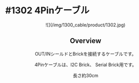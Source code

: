 # #1302 4Pinケーブル

<center>![](/img/1300_cable/product/1302.jpg)
<!--COLORME-->

## Overview
OUT/INシールドとBrickを接続するケーブルです。

4Pinケーブルは、I2C Brick、 Serial Brick用です。

長さ約30cm
